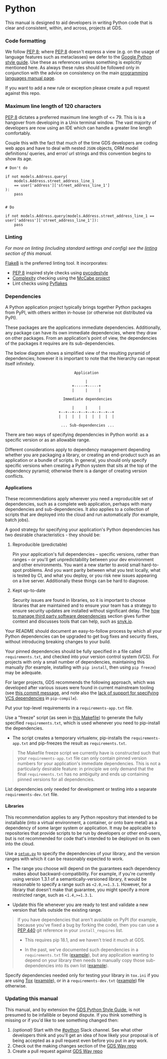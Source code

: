 # Python

This manual is designed to aid developers in writing Python code that is clear
and consistent, within, and across, projects at GDS.


### Code formatting

We follow [PEP 8][]; where [PEP 8][] doesn't express a view (e.g. on the usage of
language features such as metaclasses) we defer to the [Google Python style guide][GPSG].
Use these as references unless something is explicitly mentioned here. As
always these rules should be followed only in conjunction with the advice on consistency
on the main [programming languages manual page][gds-way-code-style-guides].

If you want to add a new rule or exception please create a pull request against this repo.


### Maximum line length of 120 characters

[PEP 8] dictates a preferred maximum line length of <= 79. This is is a hangover from
developing in a Unix terminal window. The vast majority of developers are now using an
IDE which can handle a greater line length comfortably.

Couple this with the fact that much of the time GDS developers are coding web apps and
have to deal with nested `JSON` objects, ORM model definitions/ queries, and error/ url
strings and this convention begins to show its age.

```
# Don't do

if not models.Address.query(
    models.Address.street_address_line_1
    == user['address']['street_address_line_1']
):
    pass


# Do

if not models.Address.query(models.Address.street_address_line_1 == user['address']['street_address_line_1']):
    pass
```


### Linting

_For more on linting (including standard settings and config) see the [linting][] section of this manual._

[Flake8][] is the preferred linting tool. It incorporates:

* [PEP 8][] inspired style checks using [pycodestyle][]
* [Complexity][WikiCyclomatic_complexity] checking using the [McCabe project][McCabe]
* Lint checks using [Pyflakes][]


### Dependencies

A Python application project typically brings together Python packages from PyPI, with
others written in-house (or otherwise not distributed via PyPI).

These packages are the applications immediate dependencies. Additionally, any
package can have its own immediate dependencies, where they draw on other
packages. From an application's point of view, the dependencies of the packages
it requires are its sub-dependencies.

The below diagram shows a simplified view of the resulting pyramid of dependencies;
however it is important to note that the hierarchy can repeat itself infinitely.

```
                               Application

                                    |
                              +-----+-----+
                              |     |     |

                          Immediate dependencies

                              |     |     |
                        +--+--+--+--+--+--+--+--+
                        |  |  |  |  |  |  |  |  |

                         ... Sub-dependencies ...
```

There are two ways of specifying dependencies in Python world: as a specific version or
as an allowable range.

Different considerations apply to dependency management depending whether you are packaging a library, or creating
an end-product such as an application or a bundle of scripts. In general, you should only specify specific versions
when creating a Python system that sits at the top of the dependency pyramid; otherwise there is a danger of creating
version conflicts.

#### Applications

These recommendations apply wherever you need a reproducible set of dependencies, such
as a complete web application, perhaps with many dependencies and sub-dependencies. It also
applies to a collection of scripts that are deployed into the cloud and run automatically
(for example, batch jobs).

A good strategy for specifying your application's Python dependencies has two desirable
characteristics - they should be:

1. Reproducible (predictable)

    Pin your application's full dependencies – specific versions, rather than ranges – or you'll
    get unpredictability between your dev environment and other environments. You want a
    new starter to avoid small hard-to-spot problems. And you want parity between what you
    test locally, what is tested by CI, and what you deploy, or you risk new issues appearing on
    a live server. Additionally these things can be hard to diagnose.

2. Kept up-to-date

    Security issues are found in libraries, so it is important to choose libraries that are
    maintained and to ensure your team has a strategy to ensure security updates are installed
    without significant delay. The [how to manage third party software dependencies][gds-way-deps] section
    gives further context and discusses tools that can help, such as [snyk.io][].

Your README should document an easy-to-follow process by which all your Python
dependencies can be upgraded to get bug fixes and security fixes, without introducing
breaking changes to your build.

Your pinned dependencies should be fully specified in a file called `requirements.txt`, and checked
into your version control system (VCS). For projects with only a small number of dependencies, maintaining
this manually (for example, installing with `pip install`, then using `pip freeze`) may be adequate.

For larger projects, GDS recommends the following approach, which was developed after various issues
were found in current mainstream tooling (see [this commit message][dm-deps-commit], and note also the
[lack of support for specifying VCS dependencies](https://github.com/jazzband/pip-tools/issues/355)
in `pip-compile`).

Put your top-level requirements in a `requirements-app.txt` file.

Use a "freeze" script (as seen in [this Makefile][dm-deps-commit-makefile]) to generate the
fully specified `requirements.txt`, which is used whenever you need to pip-install the
dependencies.

* The script creates a temporary virtualenv, pip-installs the `requirements-app.txt` and
  pip-freezes the result as `requirements.txt`.

> The Makefile freeze script we currently have is constructed such that your `requirements-app.txt`
> file can only contain pinned version numbers for your application's immediate dependencies. This is
> not a particularly desirable feature: in principle we only demand that the final `requirements.txt`
> has no ambiguity and ends up containing pinned versions for all dependencies.

List dependencies only needed for development or testing into a separate `requirements-dev.txt` file.

#### Libraries

This recommendation applies to any Python repository that intended to be installable (into
a virtual environment, a container, or onto bare metal) as a dependency of some larger system
or application. It may be applicable to repositories that provide scripts to be run by
developers or other end-users, but is not recommended for code that's intended to be deployed
on its own into the cloud.

Use a [`setup.py`][setup-deps]
to specify the dependencies of your library, and the version ranges with which it
can be reasonably expected to work.

- The range you choose will depend on the guarantees each dependency makes about
  backward-compatibility. For example, if you're currently using version 1.3.1 of
  a semantically-versioned library, it would be reasonable to specify a range such
  as `<2.0,>=1.3.1`. However, for a library that doesn't make that guarantee,
  you might specify a more restricted range, such as `<1.4,>=1.3.1`.

- Update this file whenever you are ready to test and validate a new version that falls
  outside the existing range.

> If you have dependencies that aren't available on PyPI (for example, because you've fixed
> a bug by forking the code), then you can use a [PEP 440][]
> git reference in your `install_requires` list.
>
> - This requires pip 18.1, and we haven't tried it much at GDS.
>
> - In the past, we've documented such dependencies in a `requirements.txt` file
> ([example](https://github.com/alphagov/digitalmarketplace-utils/commit/dc16012af6b55d9eda4e8dd7fee514103682a5c7#diff-b4ef698db8ca845e5845c4618278f29a)),
> but any application wanting to depend on your library then needs to manually copy those sub-dependencies into its
> own list
> ([example](https://github.com/alphagov/digitalmarketplace-briefs-frontend/commit/5fb3df85bf9fa109ba3eaf1750a4fba4e92ef2a8#diff-28ad48f17e559daf5f2116b1d6a7f620)).

Specify dependencies needed only for testing your library in `tox.ini` if you are using [Tox](https://tox.readthedocs.io/en/latest/)
([example](https://github.com/alphagov/notifications-python-client/blob/f27b67a53371c68c36583f985c29b0526e2294b9/tox.ini)),
or in a `requirements-dev.txt` ([example](https://github.com/alphagov/digitalmarketplace-utils/blob/222e50c022eae4d9b2569b148cdfc642b08733cf/requirements-dev.txt))
file otherwise.


### Updating this manual

This manual, and by extension the [GDS Python Style Guide][GDSPSG], is not presumed to be infallible or beyond dispute.
If you think something is missing or if you'd like to see something changed then:

1. _(optional)_ Start with the [#python][slack-python] Slack channel. See what other developers think and you'll get an idea
of how likely your proposal is of being accepted as a pull request even before you put in any work.
2. Check out the making changes section of the [GDS Way repo][github-gds-way-readme-making-changes]
3. Create a pull request against [GDS Way repo][github-gds-way]



[github-gds-way]: https://github.com/alphagov/gds-way
[gds-way-deps]: /standards/tracking-dependencies.html
[github-gds-way-readme-making-changes]: https://github.com/alphagov/gds-way/blob/master/README.md#making-changes
[gds-way-code-style-guides]: /manuals/programming-languages.html#code-style-guides
[slack-python]: https://gds.slack.com/messages/python
[linting]: linting.html
[WikiCyclomatic_complexity]: https://en.wikipedia.org/wiki/Cyclomatic_complexity
[PyCharm]: https://www.jetbrains.com/pycharm/
[GPSG]: https://github.com/google/styleguide/blob/gh-pages/pyguide.md
[PEP8]: https://www.python.org/dev/peps/pep-0008/
[PEP373]: https://www.python.org/dev/peps/pep-0373/
[GPSG]: https://google.github.io/styleguide/pyguide.html
[PEP 8]: https://www.python.org/dev/peps/pep-0008/
[Flake8]: http://flake8.pycqa.org/en/latest/
[pycodestyle]: http://pycodestyle.pycqa.org/en/latest/
[Pyflakes]: https://github.com/pycqa/pyflakes
[McCabe]: https://pypi.python.org/pypi/mccabe
[dm-deps-commit]: https://github.com/alphagov/digitalmarketplace-api/commit/95ac12206d26e6b219dd381dd63641c33467afbd
[dm-deps-commit-makefile]: https://github.com/alphagov/digitalmarketplace-api/commit/95ac12206d26e6b219dd381dd63641c33467afbd#diff-b67911656ef5d18c4ae36cb6741b7965
[snyk.io]: https://snyk.io/
[GDSPSG]: style-guide.html
[setup-deps]: https://docs.python.org/3/distutils/setupscript.html#relationships-between-distributions-and-packages
[PEP 440]: https://www.python.org/dev/peps/pep-0440/#direct-references
